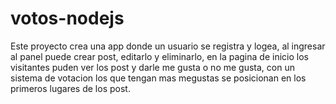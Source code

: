 # votos-nodejs
 Este proyecto crea una app donde un usuario se registra y logea, al ingresar al panel puede crear post, editarlo y eliminarlo, en la pagina de inicio los visitantes puden ver los post y darle me gusta o no me gusta, con un sistema de votacion los que tengan mas megustas se posicionan en los primeros lugares de los post.
